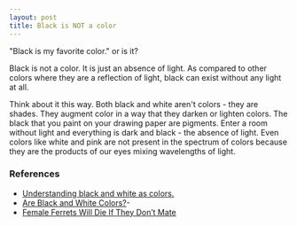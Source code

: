 ```yaml
---
layout: post
title: Black is NOT a color
---
```


"Black is my favorite color." or is it?

Black is not a color. It is just an absence of light. As compared to other colors where they are a reflection of light, black can exist without any light at all.

Think about it this way. Both black and white aren't colors - they are shades. They augment color in a way that they darken or lighten colors. The black that you paint on your drawing paper are pigments. Enter a room without light and everything is dark and black - the absence of light. Even colors like white and pink are not present in the spectrum of colors because they are the products of our eyes mixing wavelengths of light.

### References

- [Understanding black and white as colors.](https://www.adobe.com/creativecloud/design/discover/is-black-a-color.html#:~:text=Black%20is%20the%20absence%20of%20light.&text=Some%20consider%20white%20to%20be,colors%2C%20they're%20shades.)
- [Are Black and White Colors?](https://www.britannica.com/story/are-black-and-white-colors)-
- [Female Ferrets Will Die If They Don’t Mate](https://www.todayifoundout.com/index.php/2010/09/female-ferrets-will-die-if-they-dont-mate/)
